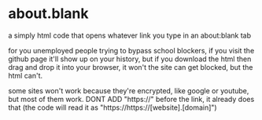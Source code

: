 # about.blank
a simply html code that opens whatever link you type in an about:blank tab

for you unemployed people trying to bypass school blockers, if you visit the github page it'll show up on your history, but if you download the html then drag and drop it into your browser, it won't
the site can get blocked, but the html can't.

some sites won't work because they're encrypted, like google or youtube, but most of them work. 
DONT ADD "https://" before the link, it already does that (the code will read it as "https://https://[website].[domain]")
